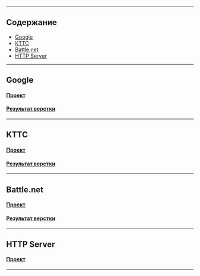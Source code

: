 
---

## Содержание

- [Google](#Google)  
- [KTTC](#KTTC)
- [Battle.net](#Battle.net)
- [HTTP Server](#HTTP-Server)  

---


## Google

#### [Проект](https://github.com/2Jinx/www/tree/main/Google "Проект")  
#### [Результат верстки](https://2Jinx.github.io/www/Google/ "Результат верстки")

---

## KTTC

#### [Проект](https://github.com/2Jinx/www/tree/main/kttc "Проект")  
#### [Результат верстки](https://2Jinx.github.io/www/kttc/ "Результат верстки")

---

## Battle.net

#### [Проект](https://github.com/2Jinx/www/tree/main/Battle.net "Проект")  
#### [Результат верстки](https://2Jinx.github.io/www/Battle.net/ "Результат верстки")

---

## HTTP Server

#### [Проект](https://github.com/2Jinx/www/tree/main/MyHttpServer "Проект")

---
